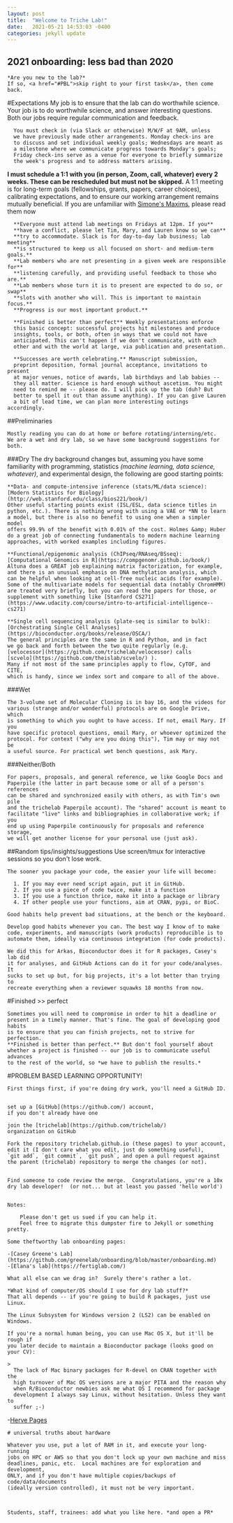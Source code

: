 ```yaml
---
layout: post
title:  "Welcome to Triche Lab!"
date:   2021-05-21 14:53:03 -0400
categories: jekyll update
---
```

## 2021 onboarding: less bad than 2020


    *Are you new to the lab?*
    If so, <a href="#PBL">skip right to your first task</a>, then come back. 

#Expectations
      My job is to ensure that the lab can do worthwhile science. Your job is
      to do worthwhile science, and answer interesting questions. Both our jobs 
      require regular communication and feedback.

      You must check in (via Slack or otherwise) M/W/F at 9AM, unless
      we have previously made other arrangements. Monday check-ins are
      to discuss and set individual weekly goals; Wednesdays are meant as
      a milestone where we communicate progress towards Monday's goals; 
      Friday check-ins serve as a venue for everyone to briefly summarize
      the week's progress and to address matters arising.
        
        
**I must schedule a 1:1 with you (in person, Zoom, call, whatever) every 2 weeks. These can be rescheduled but must not be skipped.**
	  A 1:1 meeting is for long-term goals (fellowships, grants, papers, 
	  career choices), calibrating expectations, and to ensure our working
	  arrangement remains mutually beneficial. If you are unfamiliar with 
	  [Simone's Maxims](https://clincancerres.aacrjournals.org/content/5/9/2281),
	  please read them now
		
      **Everyone must attend lab meetings on Fridays at 12pm. If you**
      **have a conflict, please let Tim, Mary, and Lauren know so we can**
      **try to accommodate. Slack is for day-to-day lab business; lab meeting**
      **is structured to keep us all focused on short- and medium-term goals.**
      **Lab members who are not presenting in a given week are responsible for**
      **listening carefully, and providing useful feedback to those who are.**
      **Lab members whose turn it is to present are expected to do so, or swap**
      **slots with another who will. This is important to maintain focus.**
      **Progress is our most important product.**
        
      **Finished is better than perfect** Weekly presentations enforce
      this basic concept: successful projects hit milestones and produce 
      insights, tools, or both, often in ways that we could not have 
      anticipated. This can't happen if we don't communicate, with each
      other and with the world at large, via publication and presentation.
         
      **Successes are worth celebrating.** Manuscript submission, 
      preprint deposition, formal journal acceptance, invitations to present
      at major venues, notice of awards, lab birthdays and lab babies -- 
      they all matter. Science is hard enough without ascetism. You might
      need to remind me -- please do. I will pick up the tab (duh? But
      better to spell it out than assume anything). If you can give Lauren
      a bit of lead time, we can plan more interesting outings accordingly.
       
##Preliminaries
	
    Mostly reading you can do at home or before rotating/interning/etc.
    We are a wet and dry lab, so we have some background suggestions for both. 
    

###Dry
    The dry background changes but, assuming you have some familiarity with 
    programming, statistics *(machine learning, data science, whatever)*,
    and experimental design, the following are good starting points:
    
    **Data- and compute-intensive inference (stats/ML/data science):
    [Modern Statistics for Biology](http://web.stanford.edu/class/bios221/book/)
    Other useful starting points exist (ISL/ESL, data science titles in 
    python, etc.). There is nothing wrong with using a VAE or *NN to learn 
    a model, but there is also no benefit to using one when a simpler model
    offers 99.9% of the benefit with 0.01% of the cost. Holmes &amp; Huber
    do a great job of connecting fundamentals to modern machine learning 
    approaches, with worked examples including figures.

    **Functional/epigenomic analysis (ChIPseq/RNAseq/BSseq):
    [Computational Genomics in R](https://compgenomr.github.io/book/)
    Altuna does a GREAT job explaining matrix factorization, for example, 
    and there is an unusual emphasis on DNA methylation analysis, which 
    can be helpful when looking at cell-free nucleic acids (for example). 
    Some of the multivariate models for sequential data (notably ChromHMM) 
    are treated very briefly, but you can read the papers for those, or
    supplement with something like [Stanford CS271](https://www.udacity.com/course/intro-to-artificial-intelligence--cs271)

    **Single cell sequencing analysis (plate-seq is similar to bulk):
    [Orchestrating Single Cell Analyses](https://bioconductor.org/books/release/OSCA/)
    The general principles are the same in R and Python, and in fact 
    we go back and forth between the two quite regularly (e.g. 
    [velocessor](https://github.com/trichelab/velocessor) calls
    [scvelo](https://github.com/theislab/scvelo/) ).
    Many if not most of the same principles apply to flow, CyTOF, and CITE,
    which is handy, since we index sort and compare to all of the above.

###Wet
    
    The 3-volume set of Molecular Cloning is in bay 16, and the videos for 
    various (strange and/or wonderful) protocols are on Google Drive, which 
    is something to which you ought to have access. If not, email Mary. If you
    have specific protocol questions, email Mary, or whoever optimized the
    protocol. For context ("why are you doing this"), Tim may or may not be
    a useful source. For practical wet bench questions, ask Mary. 
    
###Neither/Both 
    
    For papers, proposals, and general reference, we like Google Docs and 
    Paperpile (the latter in part because some or all of a person's references
    can be shared and synchronized easily with others, as with Tim's own pile 
    and the trichelab Paperpile account). The "shared" account is meant to 
    facilitate "live" links and bibliographies in collaborative work; if you 
    end up using Paperpile continuously for proposals and reference storage,
    we will get another license for your personal use (just ask). 
    

##Random tips/insights/suggestions
    Use screen/tmux for interactive sessions so you don't lose work.
    
    The sooner you package your code, the easier your life will become:
    
      1. If you may ever need script again, put it in GitHub.
      2. If you use a piece of code twice, make it a function
      3. If you use a function thrice, make it into a package or library
      4. If other people use your functions, aim at CRAN, pypi, or BioC.
    
    Good habits help prevent bad situations, at the bench or the keyboard.
    
    Develop good habits whenever you can. The best way I know of to make
    code, experiments, and manuscripts (work products) reproducible is to 
    automate them, ideally via continuous integration (for code products).
    
    We did this for Arkas, Bioconductor does it for R packages, Casey's lab did 
    it for analyses, and GitHub Actions can do it for your code/analyses. It 
    sucks to set up but, for big projects, it's a lot better than trying to 
    recreate everything when a reviewer squawks 18 months from now.
    
#Finished >> perfect 
    
    Sometimes you will need to compromise in order to hit a deadline or
    present in a timely manner. That's fine. The goal of developing good habits 
    is to ensure that you can finish projects, not to strive for perfection.
    **Finished is better than perfect.** But don't fool yourself about 
    whether a project is finished -- our job is to communicate useful advances
    to the rest of the world, so *we have to publish the results.*

#PROBLEM BASED LEARNING OPPORTUNITY!
     
    First things first, if you're doing dry work, you'll need a GitHub ID.
      
        
    set up a [GitHub](https://github.com/) account, 
    if you don't already have one
        
    join the [trichelab](https://github.com/trichelab/)
    organization on GitHub

    Fork the repository trichelab.github.io (these pages) to your account,
    edit it (I don't care what you edit, just do something useful), 
    `git add`, `git commit`, `git push`, and open a pull request against 
    the parent (trichelab) repository to merge the changes (or not). 


    Find someone to code review the merge.  Congratulations, you're a 10x 
    dry lab developer!  (or not... but at least you passed 'hello world') 


    Notes: 

        Please don't get us sued if you can help it. 
        Feel free to migrate this dumpster fire to Jekyll or something pretty.

    Some theftworthy lab onboarding pages:

    -[Casey Greene's Lab](https://github.com/greenelab/onboarding/blob/master/onboarding.md) 
    -[Elana's lab](https://fertiglab.com/)
    
    What all else can we drag in?  Surely there's rather a lot.
    
    *What kind of computer/OS should I use for dry lab stuff?*
    That all depends -- if you're going to build R packages, just use Linux.
   
    The Linux Subsystem for Windows version 2 (LS2) can be enabled on Windows.
   
    If you're a normal human being, you can use Mac OS X, but it'll be rough if
    you later decide to maintain a Bioconductor package (looks good on your CV):
  
    >
      The lack of Mac binary packages for R-devel on CRAN together with the
      high turnover of Mac OS versions are a major PITA and the reason why
      when R/Bioconductor newbies ask me what OS I recommend for package
      development I always say Linux, without hesitation. Unless they want to
      suffer ;-)

   -[Herve Pages](https://stat.ethz.ch/pipermail/bioc-devel/2020-January/016010.html)

    # universal truths about hardware

    Whatever you use, put a lot of RAM in it, and execute your long-running 
    jobs on HPC or AWS so that you don't lock up your own machine and miss 
    deadlines, panic, etc.  Local machines are for exploration and development, 
    ONLY, and if you don't have multiple copies/backups of code/data/documents
    (ideally version controlled), it must not be very important.  



    Students, staff, trainees: add what you like here. *and open a PR*


